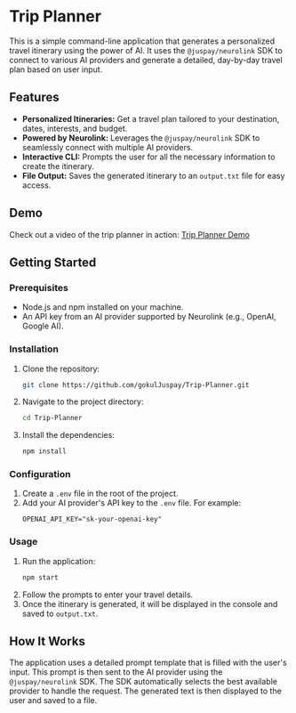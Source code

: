 # Trip Planner

This is a simple command-line application that generates a personalized travel itinerary using the power of AI. It uses the `@juspay/neurolink` SDK to connect to various AI providers and generate a detailed, day-by-day travel plan based on user input.

## Features

-   **Personalized Itineraries:** Get a travel plan tailored to your destination, dates, interests, and budget.
-   **Powered by Neurolink:** Leverages the `@juspay/neurolink` SDK to seamlessly connect with multiple AI providers.
-   **Interactive CLI:** Prompts the user for all the necessary information to create the itinerary.
-   **File Output:** Saves the generated itinerary to an `output.txt` file for easy access.

## Demo

Check out a video of the trip planner in action: [Trip Planner Demo](https://drive.google.com/file/d/17fU4uctF78IJ1gdalCkMcW4jnONKmERN/view?usp=sharing)

## Getting Started

### Prerequisites

-   Node.js and npm installed on your machine.
-   An API key from an AI provider supported by Neurolink (e.g., OpenAI, Google AI).

### Installation

1.  Clone the repository:
    ```bash
    git clone https://github.com/gokulJuspay/Trip-Planner.git
    ```
2.  Navigate to the project directory:
    ```bash
    cd Trip-Planner
    ```
3.  Install the dependencies:
    ```bash
    npm install
    ```

### Configuration

1.  Create a `.env` file in the root of the project.
2.  Add your AI provider's API key to the `.env` file. For example:
    ```
    OPENAI_API_KEY="sk-your-openai-key"
    ```

### Usage

1.  Run the application:
    ```bash
    npm start
    ```
2.  Follow the prompts to enter your travel details.
3.  Once the itinerary is generated, it will be displayed in the console and saved to `output.txt`.

## How It Works

The application uses a detailed prompt template that is filled with the user's input. This prompt is then sent to the AI provider using the `@juspay/neurolink` SDK. The SDK automatically selects the best available provider to handle the request. The generated text is then displayed to the user and saved to a file.
